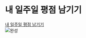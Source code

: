 # 내 일주일 평점 남기기  

[내 일주일 평점 남기기 ](http://hanghae99-react-basic.s3-website.ap-northeast-2.amazonaws.com/)  
![완성](https://media0.giphy.com/media/cVCpD3lMxwOZuaLACh/giphy.gif?cid=790b76116421cdc028633fba1f45dad5681aa935961de138&rid=giphy.gif&ct=g)  
